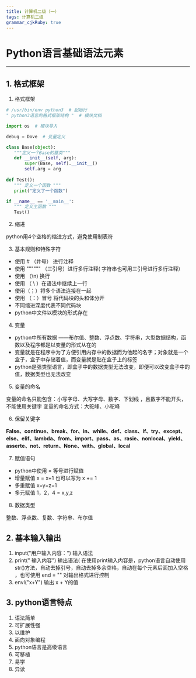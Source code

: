 ```yaml
---
title: 计算机二级（一）
tags: 计算机二级 
grammar_cjkRuby: true
---
```



#  Python语言基础语法元素

---

## 1. 格式框架

 1. 格式框架
 ``` python
 # /usr/bin/env python3  # 起始行
" python3语言的格式框架结构 "  # 模块文档

import os  # 模块导入

debug = Dove  # 变量定义

class Base(object):
	"""定义一个Base的基类"""
	def __init__(self, arg):
		super(Base, self).__init__()
		self.arg = arg
		
def Test():
	""" 定义一个函数 """
	print("定义了一个函数")

if __name__ == '__main__':
	""" 定义主函数 """
	Test()
```
 2. 缩进
 
python用4个空格的缩进方式，避免使用制表符

3. 基本规则和特殊字符

- 使用 # （井号） 进行注释
- 使用 """""" （三引号）进行多行注释( 字符串也可用三引号进行多行注释）
- 使用 （\n) 换行
- 使用 （ \ ）在语法中继续上一行
- 使用（；）将多个语法连接在一起
- 使用 （：）冒号 将代码块的头和体分开
- 不同缩进深度代表不同代码块
- python中文件以模块的形式存在

4. 变量

- python中所有数据 ——布尔值、整数、浮点数、字符串，大型数据结构，函数以及程序都是以变量的形式从在的
- 变量就是在程序中为了方便引用内存中的数据而为他起的名字；对象就是一个盒子，盒子中存储着值，而变量就是贴在盒子上的标签
- python是强类型语言，即盒子中的数据类型无法改变，即便可以改变盒子中的值，数据类型也无法改变

5. 变量的命名

变量的命名只能包含：小写字母、大写字母、数字、下划线 ，且数字不能开头，不能使用关键字
变量的命名方式：大驼峰、小驼峰

6. 保留关键字

**False、continue、break、for、in、while、def、class、if、try、except、else、elif、lambda、from、import、pass、as、rasie、nonlocal、yield、asserte、not、return、None、with、global、local**

7. 赋值语句

- python中使用 = 等号进行赋值
- 增量赋值 x = x+1 也可以写为 x += 1
- 多重赋值 x=y=z=1
- 多元赋值 1，2，4 = x,y,z

8. 数据类型

整数、浮点数、复数、字符串、布尔值

## 2. 基本输入输出

1. input("用户输入内容：")  输入语法
2. print(" 输入内容") 输出语法( 在使用print输入内容是，python语言自动使用str()方法，自动去掉引号，自动去掉多余空格，自动在每个元素后面加入空格 ，也可使用 end = "" 对输出格式进行控制
3. envl("x+Y") 输出 x + Y的值

## 3. python语言特点

1. 语法简单
2. 可扩展性强
3. 以维护
4. 面向对象编程
5. python语言是高级语言
6. 可移植
7. 易学
8. 异读

